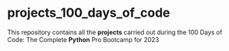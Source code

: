 # projects_100_days_of_code
This repository contains all the **projects** carried out during the 100 Days of Code: The Complete **Python** Pro Bootcamp for 2023
